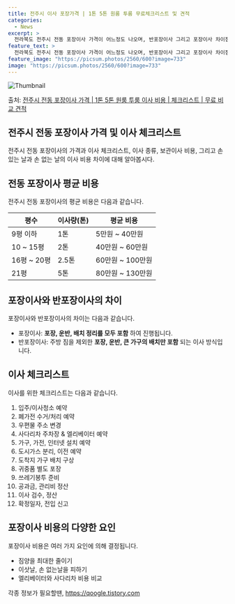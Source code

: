 ```yaml
---
title: 전주시 이사 포장가격 | 1톤 5톤 원룸 투룸 무료체크리스트 및 견적
categories:
  - News
excerpt: >
  전라북도 전주시 전동 포장이사 가격이 어느정도 나오며, 반포장이사 그리고 포장이사 차이점을 알아보겠습니다. 1톤 2톤 5톤 원룸 투룸 경우 이사 비용은 어느정도 되며, 어디서 무료 비교 견적을 받아 보실 수 있는지 간단한 이사 체크리스트와 함께 알아보겠습니다.전주시 전동 포장이사 가격 무료 살펴보기 👈 클릭전주시 전동 포장이사 평균 이사 비용평수전주시 전동 평균 이사 비용원룸 이사9평 이하 (1톤)5만원 ~ 40만원투룸 이사10 ~ 15평 (2톤)40만원 ~ 60만원투룸/쓰리룸 이사16평 ~ 20평 (2.5톤)60만원 ~ 100만원쓰리룸 이사21평 (5톤) ~80만원 ~ 130만원우리집 무료 이사견적 받기 👈 클릭전주시 이사 종류에는 무엇이 있나요?이사 종류에는 포장이사, 반포장이사, 일반이사가 있습..
feature_text: >
  전라북도 전주시 전동 포장이사 가격이 어느정도 나오며, 반포장이사 그리고 포장이사 차이점을 알아보겠습니다. 1톤 2톤 5톤 원룸 투룸 경우 이사 비용은 어느정도 되며, 어디서 무료 비교 견적을 받아 보실 수 있는지 간단한 이사 체크리스트와 함께 알아보겠습니다.전주시 전동 포장이사 가격 무료 살펴보기 👈 클릭전주시 전동 포장이사 평균 이사 비용평수전주시 전동 평균 이사 비용원룸 이사9평 이하 (1톤)5만원 ~ 40만원투룸 이사10 ~ 15평 (2톤)40만원 ~ 60만원투룸/쓰리룸 이사16평 ~ 20평 (2.5톤)60만원 ~ 100만원쓰리룸 이사21평 (5톤) ~80만원 ~ 130만원우리집 무료 이사견적 받기 👈 클릭전주시 이사 종류에는 무엇이 있나요?이사 종류에는 포장이사, 반포장이사, 일반이사가 있습..
feature_image: "https://picsum.photos/2560/600?image=733"
image: "https://picsum.photos/2560/600?image=733"
---
```


![Thumbnail](https://img1.daumcdn.net/thumb/R800x0/?scode=mtistory2&fname=https%3A%2F%2Fblog.kakaocdn.net%2Fdn%2Fb0AeGB%2FbtsHaqxmEXD%2FKUISNLgOil1T6DoKDadgAk%2Fimg.webp)

<p>출처: <a href="https://qoogle.tistory.com/8807" rel="dofollow">전주시 전동 포장이사 가격 | 1톤 5톤 원룸 투룸 이사 비용 | 체크리스트 | 무료 비교 견적</a> </p>

## 전주시 전동 포장이사 가격 및 이사 체크리스트

전주시 전동 포장이사의 가격과 이사 체크리스트, 이사 종류, 보관이사 비용, 그리고 손 있는 날과 손 없는 날의 이사 비용 차이에 대해
알아봅시다.

## 전동 포장이사 평균 비용

전주시 전동 포장이사의 평균 비용은 다음과 같습니다.

**평수** | **이사량(톤)** | **평균 비용**  
---|---|---  
9평 이하 | 1톤 | 5만원 ~ 40만원  
10 ~ 15평 | 2톤 | 40만원 ~ 60만원  
16평 ~ 20평 | 2.5톤 | 60만원 ~ 100만원  
21평 | 5톤 | 80만원 ~ 130만원  
  
## 포장이사와 반포장이사의 차이

포장이사와 반포장이사의 차이는 다음과 같습니다.

  * 포장이사: **포장, 운반, 배치 정리를 모두 포함** 하여 진행됩니다.
  * 반포장이사: 주방 짐을 제외한 **포장, 운반, 큰 가구의 배치만 포함** 되는 이사 방식입니다.

## 이사 체크리스트

이사를 위한 체크리스트는 다음과 같습니다.

  1. 입주/이사청소 예약
  2. 폐가전 수거/처리 예약
  3. 우편물 주소 변경
  4. 사다리차 주차장 & 엘리베이터 예약
  5. 가구, 가전, 인터넷 설치 예약
  6. 도시가스 분리, 이전 예약
  7. 도착지 가구 배치 구상
  8. 귀중품 별도 포장
  9. 쓰레기봉투 준비
  10. 공과금, 관리비 정산
  11. 이사 검수, 정산
  12. 확정일자, 전입 신고

## 포장이사 비용의 다양한 요인

포장이사 비용은 여러 가지 요인에 의해 결정됩니다.

  * 짐양을 최대한 줄이기
  * 이삿날, 손 없는날을 피하기
  * 엘리베이터와 사다리차 비용 비교

 

각종 정보가 필요할땐, <a href="https://qoogle.tistory.com" rel="dofollow">https://qoogle.tistory.com</a>


